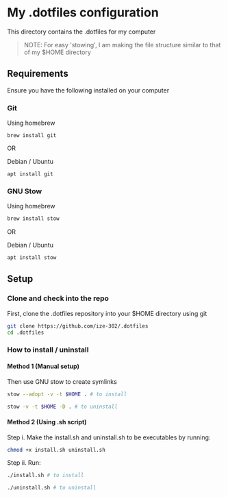 # My .dotfiles configuration

This directory contains the .dotfiles for my computer

> NOTE: For easy 'stowing', I am making the file structure similar to that of my $HOME directory

## Requirements

Ensure you have the following installed on your computer

### Git

Using homebrew

```
brew install git
```

OR

Debian / Ubuntu

```
apt install git
```

### GNU Stow

Using homebrew 

```sh
brew install stow
```

OR

Debian / Ubuntu 

```sh
apt install stow
```

## Setup

### Clone and check into the repo 

First, clone the .dotfiles repository into your $HOME directory using git

```sh
git clone https://github.com/ize-302/.dotfiles
cd .dotfiles
```

### How to install / uninstall

#### Method 1 (Manual setup)

Then use GNU stow to create symlinks

```sh
stow --adopt -v -t $HOME . # to install
```

```sh
stow -v -t $HOME -D . # to uninstall
```

#### Method 2 (Using .sh script)

Step i. Make the install.sh and uninstall.sh to be executables by running:

```sh
chmod +x install.sh uninstall.sh
```

Step ii. Run:

```sh
./install.sh # to install
```

```sh
./uninstall.sh # to uninstall
```

